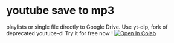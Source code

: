 # youtube save to mp3 
playlists or single file directly to Google Drive.
Use yt-dlp, fork of deprecated youtube-dl 
Try it for free now !  [![Open In Colab](https://colab.research.google.com/assets/colab-badge.svg)](https://colab.research.google.com/github/440box/youtube-playlists-save-mp3/blob/main/yt_dlp_playlist_audio.ipynb)
